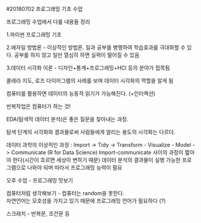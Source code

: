 #20180702 프로그래밍 기초 수업

프로그래밍 수업에서 다룰 내용들 정리

1.파이썬 프로그래밍 기초

2.애자일 방법론 - 이상적인 방법론. 일과 공부를 병행하여 학습효과를 극대화할 수 있다.
공부를 하지 않고 일만 열심히 하면 실력이 떨어질 수 있음

3.데이터 시각화 이론 - 디자인+통계+프로그래밍+HCI 등의 분야가 접목됨

콜레라 지도, 로즈 다이어그램의 사례를 보며 데이터 시각화의 역할을 알게 됨

컴퓨터를 활용하면 데이터의 능동적 읽기가 가능해진다. (+인터렉션)

반복작업은 컴퓨터가 하는 것!

EDA(탐색적 데이터 분석)은 좋은 질문을 찾아내는 과정.

탐색 단계의 시각화와 결과물로써 사람들에게 알리는 용도의 시각화는 다르다.

데이터 과학의 이상적인 과정 :
Import -> Tidy -> Transform - Visualize - Model -> Communicate
(R for Data Science)
Import-communicate 사이의 과정이 짧아야 한다(시간이 흐르면 세상이 변하기 때문)
데이터 분석의 결과물이 실행 가능한 프로그램으로 나와야 되며 따라서 프로그래밍 능력이 필요

오후 수업 - 프로그래밍 맛보기  

컴퓨터처럼 생각해보기 - 컴퓨터는 random을 못한다.  
자연언어는 모호성을 가지고 있기 때문에 프로그래밍 언어가 필요하다 (?)

스크래치 - 반복문, 조건문 등  
